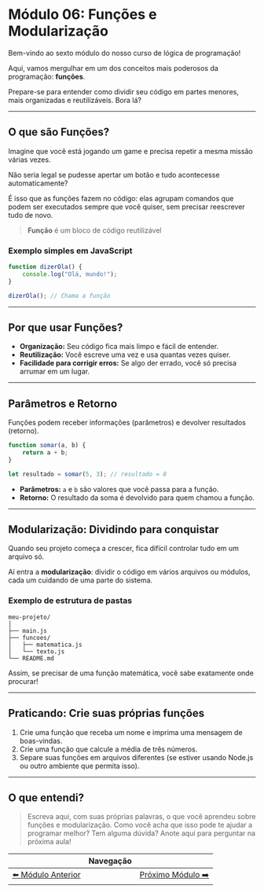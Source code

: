 # Módulo 06: Funções e Modularização

Bem-vindo ao sexto módulo do nosso curso de lógica de programação!

Aqui, vamos mergulhar em um dos conceitos mais poderosos da programação: **funções**.

Prepare-se para entender como dividir seu código em partes menores, mais organizadas e reutilizáveis. Bora lá?

---

## O que são Funções?

Imagine que você está jogando um game e precisa repetir a mesma missão várias vezes.

Não seria legal se pudesse apertar um botão e tudo acontecesse automaticamente?

É isso que as funções fazem no código: elas agrupam comandos que podem ser executados sempre que você quiser, sem precisar reescrever tudo de novo.

> **Função** é um bloco de código reutilizável

### Exemplo simples em JavaScript

```javascript
function dizerOla() {
    console.log("Olá, mundo!");
}

dizerOla(); // Chama a função
```

---

## Por que usar Funções?

- **Organização:** Seu código fica mais limpo e fácil de entender.
- **Reutilização:** Você escreve uma vez e usa quantas vezes quiser.
- **Facilidade para corrigir erros:** Se algo der errado, você só precisa arrumar em um lugar.

---

## Parâmetros e Retorno

Funções podem receber informações (parâmetros) e devolver resultados (retorno).

```javascript
function somar(a, b) {
    return a + b;
}

let resultado = somar(5, 3); // resultado = 8
```

- **Parâmetros:** `a` e `b` são valores que você passa para a função.
- **Retorno:** O resultado da soma é devolvido para quem chamou a função.

---

## Modularização: Dividindo para conquistar

Quando seu projeto começa a crescer, fica difícil controlar tudo em um arquivo só.

Aí entra a **modularização**: dividir o código em vários arquivos ou módulos, cada um cuidando de uma parte do sistema.

### Exemplo de estrutura de pastas

```plaintext
meu-projeto/
│
├── main.js
├── funcoes/
│   ├── matematica.js
│   └── texto.js
└── README.md
```

Assim, se precisar de uma função matemática, você sabe exatamente onde procurar!

---

## Praticando: Crie suas próprias funções

1. Crie uma função que receba um nome e imprima uma mensagem de boas-vindas.
2. Crie uma função que calcule a média de três números.
3. Separe suas funções em arquivos diferentes (se estiver usando Node.js ou outro ambiente que permita isso).

---

## O que entendi?

> Escreva aqui, com suas próprias palavras, o que você aprendeu sobre funções e modularização. Como você acha que isso pode te ajudar a programar melhor? Tem alguma dúvida? Anote aqui para perguntar na próxima aula!

|   | Navegação |   |
|:-:|:----------|:-:|
| [⬅️ Módulo Anterior](../modulo-05-lacos-repeticao/README.md) |  | [Próximo Módulo ➡️](../modulo-07-estruturas-dados/README.md) |
